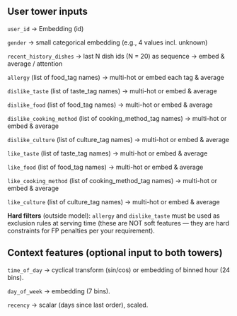 ## User tower inputs

`user_id` → Embedding (id)

`gender` → small categorical embedding (e.g., 4 values incl. unknown)

`recent_history_dishes` → last N dish ids (N = 20) as sequence → embed & average / attention

`allergy` (list of food_tag names) → multi-hot or embed each tag & average

`dislike_taste` (list of taste_tag names) → multi-hot or embed & average

`dislike_food` (list of food_tag names) → multi-hot or embed & average

`dislike_cooking_method` (list of cooking_method_tag names) → multi-hot or embed & average

`dislike_culture` (list of culture_tag names) → multi-hot or embed & average

`like_taste` (list of taste_tag names) → multi-hot or embed & average

`like_food` (list of food_tag names) → multi-hot or embed & average

`like_cooking_method` (list of cooking_method_tag names) → multi-hot or embed & average

`like_culture` (list of culture_tag names) → multi-hot or embed & average



**Hard filters** (outside model): `allergy` and `dislike_taste` must be used as exclusion rules at serving time 
(these are NOT soft features — they are hard constraints for FP penalties per your requirement).

## Context features (optional input to both towers)

`time_of_day` → cyclical transform (sin/cos) or embedding of binned hour (24 bins).

`day_of_week` → embedding (7 bins).

`recency` → scalar (days since last order), scaled.
